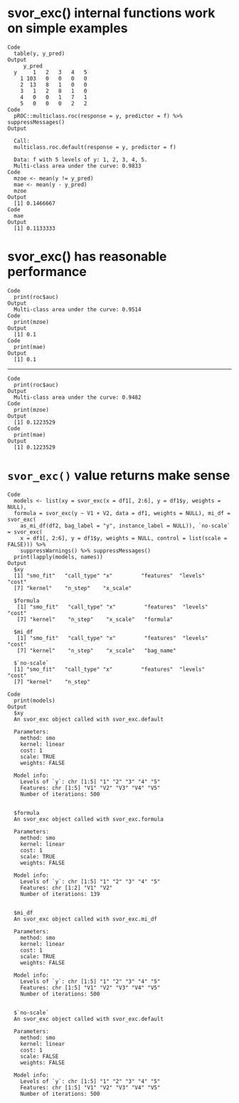 # svor_exc() internal functions work on simple examples

    Code
      table(y, y_pred)
    Output
         y_pred
      y     1   2   3   4   5
        1 103   0   0   0   0
        2  13   8   1   0   0
        3   1   2   8   1   0
        4   0   0   1   7   1
        5   0   0   0   2   2
    Code
      pROC::multiclass.roc(response = y, predictor = f) %>% suppressMessages()
    Output
      
      Call:
      multiclass.roc.default(response = y, predictor = f)
      
      Data: f with 5 levels of y: 1, 2, 3, 4, 5.
      Multi-class area under the curve: 0.9833
    Code
      mzoe <- mean(y != y_pred)
      mae <- mean(y - y_pred)
      mzoe
    Output
      [1] 0.1466667
    Code
      mae
    Output
      [1] 0.1133333

# svor_exc() has reasonable performance

    Code
      print(roc$auc)
    Output
      Multi-class area under the curve: 0.9514
    Code
      print(mzoe)
    Output
      [1] 0.1
    Code
      print(mae)
    Output
      [1] 0.1

---

    Code
      print(roc$auc)
    Output
      Multi-class area under the curve: 0.9482
    Code
      print(mzoe)
    Output
      [1] 0.1223529
    Code
      print(mae)
    Output
      [1] 0.1223529

# `svor_exc()` value returns make sense

    Code
      models <- list(xy = svor_exc(x = df1[, 2:6], y = df1$y, weights = NULL),
      formula = svor_exc(y ~ V1 + V2, data = df1, weights = NULL), mi_df = svor_exc(
        as_mi_df(df2, bag_label = "y", instance_label = NULL)), `no-scale` = svor_exc(
        x = df1[, 2:6], y = df1$y, weights = NULL, control = list(scale = FALSE))) %>%
        suppressWarnings() %>% suppressMessages()
      print(lapply(models, names))
    Output
      $xy
      [1] "smo_fit"   "call_type" "x"         "features"  "levels"    "cost"     
      [7] "kernel"    "n_step"    "x_scale"  
      
      $formula
       [1] "smo_fit"   "call_type" "x"         "features"  "levels"    "cost"     
       [7] "kernel"    "n_step"    "x_scale"   "formula"  
      
      $mi_df
       [1] "smo_fit"   "call_type" "x"         "features"  "levels"    "cost"     
       [7] "kernel"    "n_step"    "x_scale"   "bag_name" 
      
      $`no-scale`
      [1] "smo_fit"   "call_type" "x"         "features"  "levels"    "cost"     
      [7] "kernel"    "n_step"   
      
    Code
      print(models)
    Output
      $xy
      An svor_exc object called with svor_exc.default 
       
      Parameters: 
        method: smo 
        kernel: linear  
        cost: 1 
        scale: TRUE 
        weights: FALSE 
       
      Model info: 
        Levels of `y`: chr [1:5] "1" "2" "3" "4" "5"
        Features: chr [1:5] "V1" "V2" "V3" "V4" "V5"
        Number of iterations: 500 
      
      
      $formula
      An svor_exc object called with svor_exc.formula 
       
      Parameters: 
        method: smo 
        kernel: linear  
        cost: 1 
        scale: TRUE 
        weights: FALSE 
       
      Model info: 
        Levels of `y`: chr [1:5] "1" "2" "3" "4" "5"
        Features: chr [1:2] "V1" "V2"
        Number of iterations: 139 
      
      
      $mi_df
      An svor_exc object called with svor_exc.mi_df 
       
      Parameters: 
        method: smo 
        kernel: linear  
        cost: 1 
        scale: TRUE 
        weights: FALSE 
       
      Model info: 
        Levels of `y`: chr [1:5] "1" "2" "3" "4" "5"
        Features: chr [1:5] "V1" "V2" "V3" "V4" "V5"
        Number of iterations: 500 
      
      
      $`no-scale`
      An svor_exc object called with svor_exc.default 
       
      Parameters: 
        method: smo 
        kernel: linear  
        cost: 1 
        scale: FALSE 
        weights: FALSE 
       
      Model info: 
        Levels of `y`: chr [1:5] "1" "2" "3" "4" "5"
        Features: chr [1:5] "V1" "V2" "V3" "V4" "V5"
        Number of iterations: 500 
      
      

